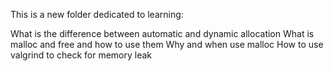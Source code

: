 This is a new folder dedicated to learning:

What is the difference between automatic and dynamic allocation
What is malloc and free and how to use them
Why and when use malloc
How to use valgrind to check for memory leak
